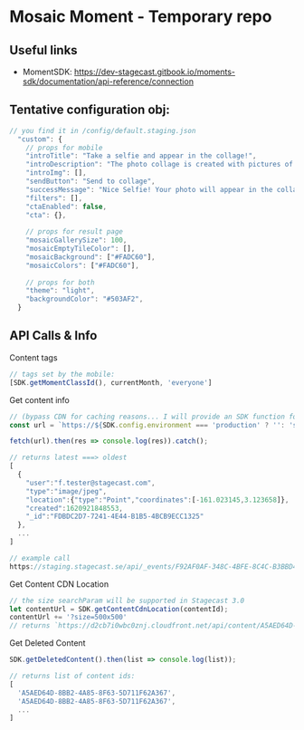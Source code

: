 # Mosaic Moment - Temporary repo

## Useful links
- MomentSDK: https://dev-stagecast.gitbook.io/moments-sdk/documentation/api-reference/connection

## Tentative configuration obj: 

```javascript
// you find it in /config/default.staging.json
  "custom": {
    // props for mobile
    "introTitle": "Take a selfie and appear in the collage!",
    "introDescription": "The photo collage is created with pictures of the audience.",
    "introImg": [],
    "sendButton": "Send to collage",
    "successMessage": "Nice Selfie! Your photo will appear in the collage soon.",
    "filters": [],
    "ctaEnabled": false,
    "cta": {},
    
    // props for result page
    "mosaicGallerySize": 100,
    "mosaicEmptyTileColor": [],
    "mosaicBackground": ["#FADC60"],
    "mosaicColors": ["#FADC60"],
    
    // props for both
    "theme": "light",
    "backgroundColor": "#503AF2",
  }
```

## API Calls & Info

Content tags
```javascript
// tags set by the mobile: 
[SDK.getMomentClassId(), currentMonth, 'everyone']
```

Get content info
```javascript
// (bypass CDN for caching reasons... I will provide an SDK function for this)
const url = `https://${SDK.config.environment === 'production' ? '': 'staging.'}stagecast.se/api/_events/${SDK.getEventId()}/content?offset=${offset}&limit=${amount}${contentTag == '' ? '' : '&tag=' + contentTag}`

fetch(url).then(res => console.log(res)).catch();

// returns latest ===> oldest
[
  {
    "user":"f.tester@stagecast.com",
    "type":"image/jpeg",
    "location":{"type":"Point","coordinates":[-161.023145,3.123658]},
    "created":1620921848553,
    "_id":"FDBDC2D7-7241-4E44-B1B5-4BCB9ECC1325"
  }, 
  ...
]

// example call
https://staging.stagecast.se/api/_events/F92AF0AF-348C-4BFE-8C4C-B3BBD412802D/content?offset=0&limit=100&tag=0A841CBE-1797-4A26-8341-0AEED6AFF3E0
```

Get Content CDN Location
```javascript
// the size searchParam will be supported in Stagecast 3.0
let contentUrl = SDK.getContentCdnLocation(contentId);
contentUrl += '?size=500x500'
// returns `https://d2cb7i0wbc0znj.cloudfront.net/api/content/A5AED64D-8BB2-4A85-8F63-5D711F62A367?size=500x500`
```

Get Deleted Content
```javascript
SDK.getDeletedContent().then(list => console.log(list)); 

// returns list of content ids: 
[ 
  'A5AED64D-8BB2-4A85-8F63-5D711F62A367',
  'A5AED64D-8BB2-4A85-8F63-5D711F62A367',
  ...
]
```